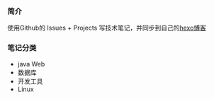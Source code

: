 ### 简介
使用Github的 Issues + Projects 写技术笔记，并同步到自己的[hexo博客](https://huangtiancai.github.io/)

### 笔记分类
- java Web
- 数据库
- 开发工具
- Linux

